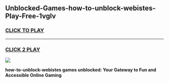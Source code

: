 
## Unblocked-Games-how-to-unblock-webistes-Play-Free-1vglv
<h3>
<a href="https://premium76.site?title=how-to-unblock-webistes&ref=10A">CLICK TO PLAY</a></h3>
<hr>

<h3>
<a href="https://premium76.site?title=how-to-unblock-webistes&ref=10A">CLICK 2 PLAY</a>
  
</h3>

<a href="https://premium76.site?title=how-to-unblock-webistes&ref=10A"><img src="https://clearcache.store/games.png"></a>


**how-to-unblock-webistes games unblocked: Your Gateway to Fun and Accessible Online Gaming**
